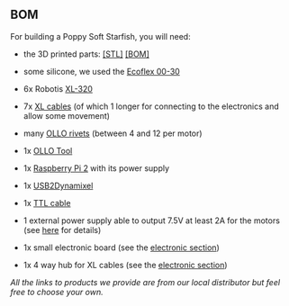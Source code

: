 ## BOM

For building a Poppy Soft Starfish, you will need:

* the 3D printed parts: [[STL]](https://github.com/poppy-project/poppy-soft-starfish/hardware) [[BOM]](https://github.com/poppy-project/poppy-soft-starfish/hardware/BOM.md)

* some silicone, we used the [Ecoflex 00-30](http://www.smooth-on.com/Silicone-Rubber-an/c2_1115_1130/index.html)

* 6x Robotis [XL-320](http://www.generationrobots.com/en/401692-dynamixel-xl-320-servo-motor.html?search_query=OLLO&results=23)
* 7x [XL cables](http://www.generationrobots.com/en/402091-3p-190-mm-cables-for-xl-servos-x5.html) (of which 1 longer for connecting to the electronics and allow some movement)

* many [OLLO rivets](http://www.generationrobots.com/en/401870-ollo-rivet-set-ors-10.html) (between 4 and 12 per motor)
* 1x [OLLO Tool](http://www.generationrobots.com/en/401872-ollo-tool.html)


* 1x [Raspberry Pi 2](https://www.raspberrypi.org/raspberry-pi-2-on-sale/) with its power supply

* 1x [USB2Dynamixel](http://www.generationrobots.com/en/400848-usb2dynamixel-robotis.html?search_query=usb2dynamixel&results=20)

* 1x [TTL cable](http://www.generationrobots.com/en/401739-3p-cable-set-bcs-3p01-for-dynamixel-servo-motors.html?search_query=mx+cable&results=336)

* 1 external power supply able to output 7.5V at least 2A for the motors (see [here](https://forum.poppy-project.org/t/birth-of-poppyergojr-and-support-for-low-cost-xl-320-motors/1052/10) for details)

* 1x small electronic board (see the [electronic section](electronic.md))

* 1x 4 way hub for XL cables (see the [electronic section](electronic.md))

*All the links to products we provide are from our local distributor but feel free to choose your own.*
